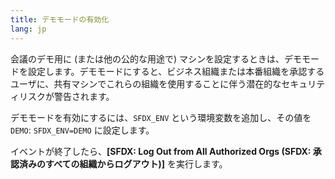 ```yaml
---
title: デモモードの有効化
lang: jp
---
```


会議のデモ用に \(または他の公的な用途で\) マシンを設定するときは、デモモードを設定します。デモモードにすると、ビジネス組織または本番組織を承認するユーザに、共有マシンでこれらの組織を使用することに伴う潜在的なセキュリティリスクが警告されます。

デモモードを有効にするには、`SFDX_ENV` という環境変数を追加し、その値を `DEMO`: `SFDX_ENV=DEMO` に設定します。

イベントが終了したら、**[SFDX: Log Out from All Authorized Orgs \(SFDX: 承認済みのすべての組織からログアウト\)]** を実行します。
